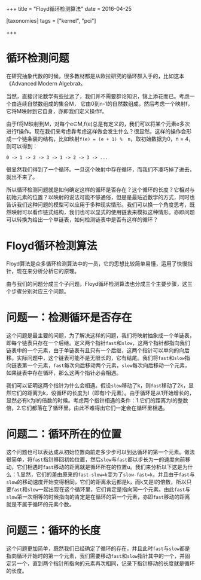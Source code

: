 +++
title = "Floyd循环检测算法"
date = 2016-04-25

[taxonomies]
tags = ["kernel", "pci"]

+++

# 循环检测问题
在研究抽象代数的时候，很多教材都是从欧拉研究的循环群入手的，比如这本《Advanced Modern Algebra》。

当然，直接讨论数学有些扯远了，我们并不需要群论知识，锦上添花而已。考虑一个由连续自然数组成的集合M， 它由0到n-1的自然数组成，然后考虑一个映射f，它将M映射到它自身，亦即我们定义操作f。

由于f将M映射到M，对每个e∈M,f(e)总是有定义的，我们可以将某个元素e多次进行f操作。现在我们来考虑靠考虑这样做会发生什么？很显然，这样的操作会形成一个链条装的结构，比如映射`f(e) = (e + 1) %  n`，取初始数据为0，n = 4，则可以得到：

    0 -> 1 -> 2 -> 3 -> 1 -> 2 -> 3 -> ...

很显然我们得到了一个循环。一旦这个映射中存在循环，而我们不凑巧掉了进去，就出不来了。

所以循环检测问题就是如何确定这样的循环是否存在？这个循环的长度？它相对与初始元素的位置？以映射的说法可能不够通俗，但是是最贴近数学的方式，同时也告诉我们这种问题的模型可以应用于多种现实情形。我们可以换一个角度思考，既然映射可以看作链式结构，我们也可以显式的使用链表来模拟这种情形。亦即问题可以转换为给出一个单链表，如何检测链表中是否有这样的循环？

# Floyd循环检测算法
Floyd算法是众多循环检测算法中的一员，它的思想比较简单易懂，运用了快慢指针，现在来分析分析它的原理。

由与我们的问题分成三个子问题，Floyd循环检测算法也分成三个主要步骤，这三个步骤分别对应三个问题。


# 问题一：检测循环是否存在
这个问题是最主要的问题，为了解决这样的问题，我们将映射抽象成一个单链表，即每个链表只存在一个后继。定义两个指针`fast`和`slow`，这两个指针都指向我们链表中的一个元素，由于单链表有且只有一个后继，这两个指针可以单向的向后移。实际问题中，这个链表可能不是无限长的，它有结尾。我们将`fast`和`slow`指向链表第一个元素，`fast`每次向后移动两个元素，`slow`每次向后移动一个元素，如果链表中存在循环，那么这两个指针必会相遇。

我们可以证明这两个指针为什么会相遇。假设`slow`移动了k，则`fast`移动了2k，显然它们的距离为k，设循环的长度为l（即有l个元素）。由于循环是从1开始增长的，显然必有k为l的倍数的时候。考虑两个指针相遇的条件：1.它们的距离为l的整数倍，2.它们都落在了循环里。由此不难得出它们一定会在循环里相遇。

# 问题二：循环所在的位置
这个问题也可以表达成从初始位置向前走多少步可以到达循环的第一个元素。做法很简单，将`fast`指针移回初始位置，然后`slow`与`fast`都以步长为一的速度向前移动，它们相遇时`fast`移动的距离就是循环所在的位置u。我们来分析以下这是为什么：1.显然，它们的差由原来的`fast-slow=k`变为了`slow-fast=k`，并且由于`fast`与`slow`的移动速度开始变得相同，它们的距离永远都是k，而k又是l的倍数，所以只要`fast`和`slow`一起出现在这个循环里，它们肯定是指向同一个元素。由此`fast`与`slow`第一次相等的时候指向的肯定是在循环的第一个元素，亦即`fast`移动的距离就是不属于循环的元素个数。

# 问题三：循环的长度
这个问题更加简单，既然我们已经确定了循环的存在，并且此时`fast`与`slow`都是指向循环开始时的第一个元素，我们需要移动`fast`和`slow`指针其中的一个，并固定另一个，直到两个指针所指向的元素再次相同，记录下指针移动的长度就是循环的长度。